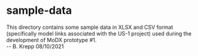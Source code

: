 # sample-data

This directory contains some sample data in XLSX and CSV format (specifically model links associated with the US-1 project) used during the development of MoDX prototype #1.  
-- B. Krepp 08/10/2021
